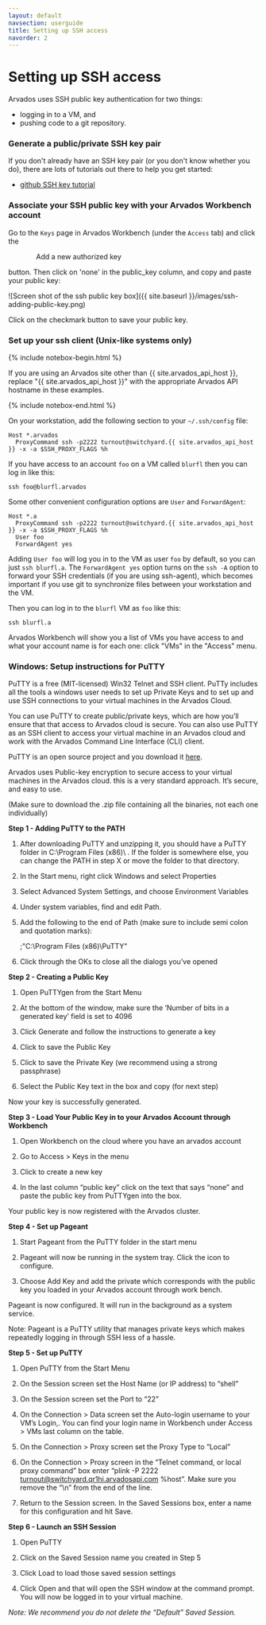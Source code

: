 ```yaml
---
layout: default
navsection: userguide
title: Setting up SSH access
navorder: 2
---
```


# Setting up SSH access

Arvados uses SSH public key authentication for two things:

* logging in to a VM, and
* pushing code to a git repository.

### Generate a public/private SSH key pair

If you don't already have an SSH key pair (or you don't know whether
you do), there are lots of tutorials out there to help you get
started:

* [github SSH key
tutorial](https://www.google.com/search?q=github+ssh+key+help)

### Associate your SSH public key with your Arvados Workbench account

Go to the `Keys` page in Arvados Workbench (under the `Access` tab) and click the

<p style="margin-left: 4em"><span class="btn btn-primary disabled">Add a new authorized key</span></p>

button. Then click on 'none' in the public_key column, and copy and paste your public key:

![Screen shot of the ssh public key box]({{ site.baseurl }}/images/ssh-adding-public-key.png)

Click on the checkmark button to save your public key.

### Set up your ssh client (Unix-like systems only)

{% include notebox-begin.html %}

If you are using an Arvados site other than {{ site.arvados_api_host }}, replace "{{ site.arvados_api_host }}" with the appropriate Arvados API hostname in these examples.

{% include notebox-end.html %}

On your workstation, add the following section to your `~/.ssh/config`
file:

    Host *.arvados
      ProxyCommand ssh -p2222 turnout@switchyard.{{ site.arvados_api_host }} -x -a $SSH_PROXY_FLAGS %h

If you have access to an account `foo` on a VM called `blurfl` then
you can log in like this:

    ssh foo@blurfl.arvados

Some other convenient configuration options are `User` and
`ForwardAgent`:

    Host *.a
      ProxyCommand ssh -p2222 turnout@switchyard.{{ site.arvados_api_host }} -x -a $SSH_PROXY_FLAGS %h
      User foo
	  ForwardAgent yes

Adding `User foo` will log you in to the VM as user `foo` by default,
so you can just `ssh blurfl.a`. The `ForwardAgent yes` option turns on
the `ssh -A` option to forward your SSH credentials (if you are
using ssh-agent), which becomes important if you use git to
synchronize files between your workstation and the VM.

Then you can log in to the `blurfl` VM as `foo` like this:

    ssh blurfl.a

Arvados Workbench will show you a list of VMs you have access to and
what your account name is for each one: click "VMs" in the "Access"
menu.

### Windows: Setup instructions for PuTTY

PuTTY is a free (MIT-licensed) Win32 Telnet and SSH client. PuTTy includes all the tools a windows user needs to set up Private Keys and to set up and use SSH connections to your virtual machines in the Arvados Cloud. 

You can use PuTTY to create public/private keys, which are how you’ll ensure that that access to Arvados cloud is secure. You can also use PuTTY as an SSH client to access your virtual machine in an Arvados cloud and work with the Arvados Command Line Interface (CLI) client. 

PuTTY is an open source project and you download it [here](http://www.putty.org/).

Arvados uses Public-key encryption to secure access to your virtual machines in the Arvados cloud. this is a very standard approach. It’s secure, and easy to use. 

(Make sure to download the .zip file containing all the binaries, not each one individually)

__Step 1 - Adding PuTTY to the PATH__

1. After downloading PuTTY and unzipping it, you should have a PuTTY folder in C:\Program Files (x86)\ . If the folder is somewhere else, you can change the PATH in step X or move the folder to that directory.

2. In the Start menu, right click Windows and select Properties

3. Select Advanced System Settings, and choose Environment Variables

4. Under system variables, find and edit Path.

5. Add the following to the end of Path (make sure to include semi colon and quotation marks): 

	;\"C:\Program Files (x86)\PuTTY\"

6. Click through the OKs to close all the dialogs you’ve opened

__Step 2 - Creating a Public Key__

1. Open PuTTYgen from the Start Menu

2. At the bottom of the window, make sure the ‘Number of bits in a generated key’ field is set to 4096

3. Click Generate and follow the instructions to generate a key

4. Click to save the Public Key 

5. Click to save the Private Key (we recommend using a strong passphrase) 

6. Select the Public Key text in the box and copy (for next step) 

Now your key is successfully generated. 

__Step 3 - Load Your Public Key in to your Arvados Account through Workbench__

1. Open Workbench on the cloud where you have an arvados account

2. Go to Access > Keys in the menu 

3. Click to create a new key 

4. In the last column “public key” click on the text that says “none” and paste the public key from PuTTYgen into the box. 

Your public key is now registered with the Arvados cluster. 

__Step 4 - Set up Pageant__

1. Start Pageant from the PuTTY folder in the start menu 

2. Pageant will now be running in the system tray. Click the icon to configure. 

3. Choose Add Key and add the private which corresponds with the public key you loaded in your Arvados account through work bench. 

Pageant is now configured. It will run in the background as a system service. 

Note: Pageant is a PuTTY utility that manages private keys which makes repeatedly logging in through SSH less of a hassle. 

__Step 5 - Set up PuTTY__

1. Open PuTTY from the Start Menu

2. On the Session screen set the Host Name (or IP address) to “shell” 

3. On the Session screen set the Port to “22”
 
4. On the Connection > Data screen set the Auto-login username to your VM’s Login,. You can find your login name in Workbench under Access > VMs last column on the table. 

5. On the Connection > Proxy screen set the Proxy Type to “Local” 

6. On the Connection > Proxy screen in the “Telnet command, or local proxy command” box enter “plink -P 2222 turnout@switchyard.qr1hi.arvadosapi.com %host”. Make sure you remove the “\n” from the end of the line.

7. Return to the Session screen. In the Saved Sessions box, enter a name for this configuration and hit Save. 


__Step 6 - Launch an SSH Session__

1. Open PuTTY 

2. Click on the Saved Session name you created in Step 5

3. Click Load to load those saved session settings

4. Click Open and that will open the SSH window at the command prompt. You will now be logged in to your virtual machine. 

_Note: We recommend you do not delete the “Default” Saved Session._

